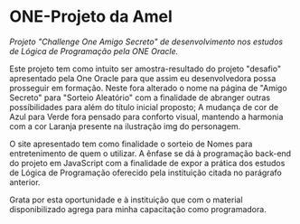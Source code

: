 # ONE-Projeto da Amel
<i>Projeto "Challenge One Amigo Secreto" de desenvolvimento nos estudos de Lógica de Programação pela ONE Oracle.</i>
<p>Este projeto tem como intuito ser amostra-resultado do projeto "desafio" apresentado pela One Oracle para que assim eu desenvolvedora possa prosseguir em formação.
Neste fora alterado o nome na página de "Amigo Secreto" para "Sorteio Aleatório" com a finalidade de abranger outras possíbilidades para além do título inicial proposto; A mudança de cor de Azul para Verde fora pensado para conforto visual, mantendo a harmonia com a cor Laranja presente na ilustração img do personagem.</p>
<p>O site apresentado tem como finalidade o sorteio de Nomes para entretenimento de quem o utilizar. A ênfase se dá à programação back-end do projeto em JavaScript com a finalidade de expor a prática dos estudos de Lógica de Programação oferecido pela instituição citada no parágrafo anterior.</p>
<p>Grata por esta oportunidade e à instituição que com o material disponibilizado agrega para minha capacitação como programadora.</p>
